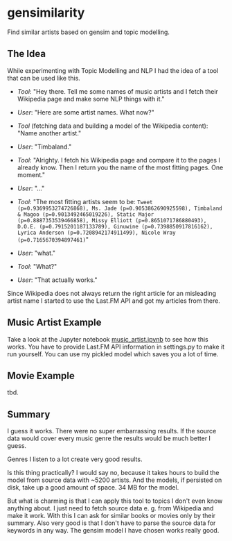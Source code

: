 # gensimilarity
Find similar artists based on gensim and topic modelling.

## The Idea

While experimenting with Topic Modelling and NLP I had the idea of a tool that can be used like this.

* _Tool_: "Hey there. Tell me some names of music artists and I fetch their Wikipedia page and make some NLP things with it."

* _User_: "Here are some artist names. What now?"

* _Tool_ (fetching data and building a model of the Wikipedia content): "Name another artist."

* _User_: "Timbaland."

* _Tool_: "Alrighty. I fetch his Wikipedia page and compare it to the pages I already know. Then I return you the name of the most fitting pages. One moment."

* _User_: "..."

* _Tool_: "The most fitting artists seem to be: `Tweet (p=0.9369953274726868), Ms. Jade (p=0.9053862690925598), Timbaland & Magoo (p=0.9013492465019226), Static Major (p=0.8887353539466858), Missy Elliott (p=0.8651071786880493), D.O.E. (p=0.7915201187133789), Ginuwine (p=0.7398850917816162), Lyrica Anderson (p=0.7208942174911499), Nicole Wray (p=0.7165670394897461)`"

* _User_: "what."

* _Tool_: "What?"

* _User_: "That actually works."

Since Wikipedia does not always return the right article for an misleading artist name I started to use the Last.FM API and got my articles from there.

## Music Artist Example

Take a look at the Jupyter notebook [music_artist.ipynb](https://github.com/mymindwentblvnk/gensimilarity/blob/master/music_artists.ipynb) to see how this works. You have to provide Last.FM API information in settings.py to make it run yourself. You can use my pickled model which saves you a lot of time.

## Movie Example

tbd.

## Summary
I guess it works. There were no super embarrassing results. If the source data would cover every music genre the results would be much better I guess. 

Genres I listen to a lot create very good results. 

Is this thing practically? I would say no, because it takes hours to build the model from source data with ~5200 artists. And the models, if persisted on disk, take up a good amount of space. 34 MB for the model.


But what is charming is that I can apply this tool to topics I don't even know anything about. I just need to fetch source data e. g. from Wikipedia and make it work. With this I can ask for similar books or movies only by their summary.
Also very good is that I don't have to parse the source data for keywords in any way. The gensim model I have chosen works really good.
